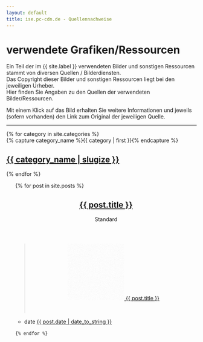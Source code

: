 ```yaml
---
layout: default
title: ise.pc-cdn.de - Quellennachweise 
---
```


<div id="home">
  <h1>verwendete Grafiken/Ressourcen</h1>
<p>Ein Teil der im {{ site.label }} verwendeten Bilder und sonstigen Ressourcen stammt von diversen Quellen / Bilderdiensten. <br />
Das Copyright dieser Bilder und sonstigen Ressourcen liegt bei den jeweiligen Urheber. <br />
Hier finden Sie Angaben zu den Quellen der verwendeten Bilder/Ressourcen. </p>

<p>Mit einem Klick auf das Bild erhalten Sie weitere Informationen und jeweils (sofern vorhanden) den Link zum Original der jeweiligen Quelle.</p>


<hr>


<!-- categories -->
<div id="archives">
 {% for category in site.categories %} 

 <div class="archive-group">
 {% capture category_name %}{{ category | first }}{% endcapture %} 

<div id="#{{ category_name | slugize }}"></div> 

<p></p>

 <h2 class="category-head">
  <a href="#{{ category_name | slugize }}" name="{{ category_name | slugize }}">{{ category_name | slugize }}</a>
 </h2>
 </div>

 {% endfor %}
 </div>
<!-- /categories -->



<ul class="posts">
  {% for post in site.posts %}

<article id="{{ post.id }}" class="{{ post.id }}{{ post.tags }} post type-post status-publish format-standard hentry">
	<header class="entry-header">
		<h1 class="entry-title"><a href="{{ post.url }}" rel="bookmark">{{ post.title }}</a></h1>
		<span class="entry-format-badge genericon genericon-standard"><span class="screen-reader-text">Standard</span></span>
	</header><!-- .entry-header -->
     <div class="entry-content">
	<blockquote>
	 <p style="text-align: center;">
          <a href="{{ post.url }}" rel="bookmark">
           <img src="/assets/img/bg/overlay-pattern.png" 
           style="background-image: url(/assets/img/post-thumbnails/{{post.thumbnail}}); background-repeat: no-repeat; background-position: center center;" 
           loading="lazy" class="alignnone wp-image-50 aligncenter"
           width="150" height="150" alt="{{ post.title }}"> {{ post.title }}</p>
          </a>
	 <p>&nbsp;</p>
	</blockquote>
     </div>
<!-- .entry-content -->
		<footer class="entry-meta">
		<ul class="clear">
	<li class="date-meta">
		<div class="genericon genericon-month"></div>
		<span class="screen-reader-text">date</span>
		<a href="{{ post.url }}" rel="bookmark" title="{{ post.date | date_to_string }}">{{ post.date | date_to_string }}</a>
	</li>
			</ul>
	</footer><!-- .entry-meta -->
	</article><!-- #post-## -->

    {% endfor %}
  </ul>



</div>
